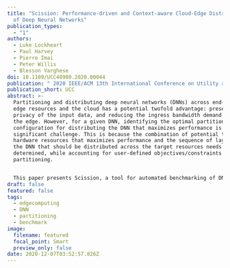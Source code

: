 ```yaml
---
title: "Scission: Performance-driven and Context-aware Cloud-Edge Distribution
  of Deep Neural Networks"
publication_types:
  - "1"
authors:
  - Luke Lockheart
  - Paul Harvey
  - Pierre Imai
  - Peter Willis
  - Blesson Varghese
doi: 10.1109/UCC48980.2020.00044
publication: " 2020 IEEE/ACM 13th International Conference on Utility and Cloud Computing"
publication_short: UCC
abstract: >-
  Partitioning and distributing deep neural networks (DNNs) across end-devices,
  edge resources and the cloud has a potential twofold advantage: preserving
  privacy of the input data, and reducing the ingress bandwidth demand beyond
  the edge. However, for a given DNN, identifying the optimal partition
  configuration for distributing the DNN that maximizes performance is a
  significant challenge. This is because the combination of potential target
  hardware resources that maximizes performance and the sequence of layers of
  the DNN that should be distributed across the target resources needs to be
  determined, while accounting for user-defined objectives/constraints for
  partitioning. 


  This paper presents Scission, a tool for automated benchmarking of DNNs on a given set of target device, edge and cloud resources for determining optimal partitions that maximize DNN performance. The decision-making approach is context-aware by capitalizing on hardware capabilities of the target resources, their locality, the characteristics of DNN layers, and the network condition. Experimental studies are carried out on 18 DNNs. The decisions made by Scission cannot be manually made by a human given the complexity and the number of dimensions affecting the search space. The benchmarking overheads of Scission allow for responding to operational changes periodically rather than in real-time. Scission is available for public download 1 .
draft: false
featured: false
tags:
  - edgecomputing
  - DNN
  - partitioning
  - benchmark
image:
  filename: featured
  focal_point: Smart
  preview_only: false
date: 2020-12-07T03:52:57.826Z
---
```

